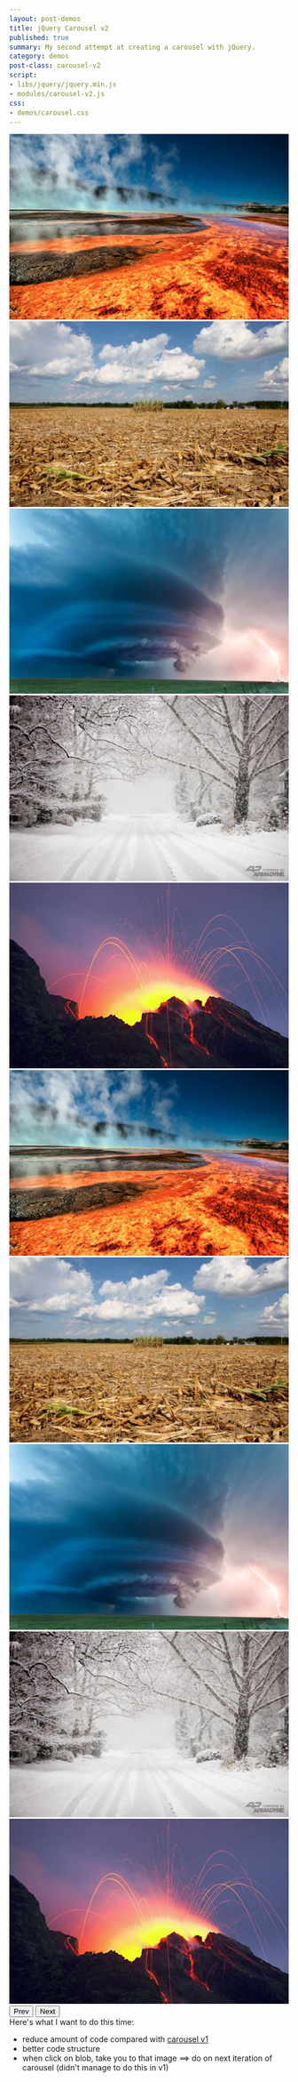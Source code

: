 ```yaml
---
layout: post-demos
title: jQuery Carousel v2
published: true
summary: My second attempt at creating a carousel with jQuery.
category: demos
post-class: carousel-v2
script:
- libs/jquery/jquery.min.js
- modules/carousel-v2.js
css:
- demos/carousel.css
---
```

<div id="carousel" class="carousel">
	<div class="carousel-inner">
		<img src="/images/hot/hot2.jpg" alt="">
		<img src="/images/hot/hot3.jpg" alt="">
		<img src="/images/hot/hot4.jpg" alt="">
		<img src="/images/hot/hot5.jpg" alt="">
		<img src="/images/hot/hot6.jpg" alt="">
		<img src="/images/hot/hot2.jpg" alt="">
		<img src="/images/hot/hot3.jpg" alt="">
		<img src="/images/hot/hot4.jpg" alt="">
		<img src="/images/hot/hot5.jpg" alt="">
		<img src="/images/hot/hot6.jpg" alt="">
	</div>
</div>
<div id="slider-nav">
	<button data-dir="prev">Prev</button>
	<button data-dir="next">Next</button>
</div>
Here's what I want to do this time:

- reduce amount of code compared with [carousel v1](/2013/04/25/javascript-carousel/)
- better code structure
- when click on blob, take you to that image ==> do on next iteration of carousel (didn't manage to do this in v1)
